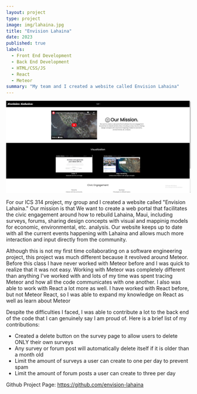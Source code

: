 ```yaml
---
layout: project
type: project
image: img/lahaina.jpg
title: "Envision Lahaina"
date: 2023
published: true
labels:
  - Front End Development
  - Back End Development
  - HTML/CSS/JS
  - React
  - Meteor
summary: "My team and I created a website called Envision Lahaina"
---
```


<img width="600px" 
     class="rounded float-start pe-4" 
     src="../img/home-page.jpg" >
     
For our ICS 314 project, my group and I created a website called "Envision Lahaina." Our mission is that We want to create a web portal that facilitates the civic engagement around how to rebuild Lahaina, Maui, including surveys, forums, sharing design concepts with visual and mappinig models for economic, environmental, etc. analysis. Our website keeps up to date with all the current events happening with Lahaina and allows much more interaction and input directly from the community. 

Although this is not my first time collaborating on a software engineering project, this project was much different because it revolved around Meteor. Before this class I have never worked with Meteor before and I was quick to realize that it was not easy. Working with Meteor was completely different than anything I've worked with and lots of my time was spent tracing Meteor and how all the code communicates with one another. I also was able to work with React a lot more as well. I have worked with React before, but not Meteor React, so I was able to expand my knowledge on React as well as learn about Meteor

Despite the difficulties I faced, I was able to contribute a lot to the back end of the code that I can genuinely say I am proud of. Here is a brief list of my contributions:
- Created a delete button on the survey page to allow users to delete ONLY their own surveys
- Any survey or forum post will automatically delete itself if it is older than a month old
- Limit the amount of surveys a user can create to one per day to prevent spam
- Limit the amount of forum posts a user can create to three per day

Github Project Page: https://github.com/envision-lahaina

